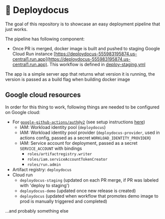 # 🦕 Deploydocus 

The goal of this repository is to showcase an easy deployment pipeline that just works.

The pipeline has following component:
 * Once PR is merged, docker image is built and pushed to staging Google Cloud Run instance [https://deploydocus-555983195874.us-central1.run.app](https://deploydocus-555983195874.us-central1.run.app). This workflow is defined in [deploy-staging.yml](https://github.com/yb172/deploydocus/blob/main/.github/workflows/deploy-staging.yml)

The app is a simple server app that returns what version it is running, the version is passed as a build flag when building docker image

## Google cloud resources

In order for this thing to work, following things are needed to be configured on Google cloud:
 * For [`google-github-actions/auth@v2`](https://github.com/google-github-actions/auth) (see setup instructions [here](https://github.com/google-github-actions/auth?tab=readme-ov-file#preferred-direct-workload-identity-federation))
   * IAM: Workload identity pool (`deploydocus`)
   * IAM: Workload identity pool provider (`deploydocus-provider`, used in actions config, passed as a secret `WORKLOAD_IDENTITY_PROVIDER`)
   * IAM: Service account for deployment, passed as a secret `SERVICE_ACCOUNT` with bindings
     * `roles/artifactregistry.writer`
     * `roles/iam.serviceAccountTokenCreator`
     * `roles/run.admin`
 * Artifact registry: `deploydocus`
 * Cloud run
   * `deploydocus-staging` (updated on each PR merge, if PR was labeled with 'deploy to staging')
   * `deploydocus-demo` (updated once new release is created)
   * `deploydocus` (updated when workflow that promotes demo image to prod is manually triggered and completed)

...and probably something else
